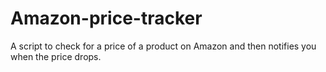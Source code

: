 # Amazon-price-tracker
A script to check for a price of a product on Amazon and then notifies you when the price drops.
